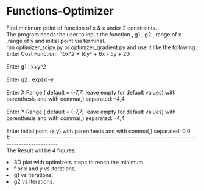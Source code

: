 # Functions-Optimizer
Find minimum point of function of x &amp; x under 2 constraints.<br>
The program needs the user to input the function , g1 , g2 , range of x ,range of y and initial point via terminal.<br>
run optimizer_scipy.py or optimizer_gradient.py and use it like the following : <br>
Enter Cost Function : 10*x^2 + 10*y^ + 6*x - 5*y + 20 <br>
 <br>
Enter g1 : x+y^2 <br>
 <br>
Enter g2 : exp(x)-y <br>
 <br>
Enter X Range (  default = (-7,7)  leave empty for default values) with parenthesis and with comma(,) separated: -4,4 <br>
 <br>
Enter Y Range (  default = (-7,7)  leave empty for default values) with parenthesis and with comma(,) separated: -4,4 <br>
 <br>
Enter initial point (x,y) with parenthesis and with comma(,) separated: 0,0 <br>
#-------------------------------------------------------------------------------------------------<br>
The Result will be 4 figures.
<li>3D plot with optimizers steps to reach the minimum.
<li>f or x and y vs iterations.
<li>g1 vs iterations.
<li>g2 vs iterations.
  
